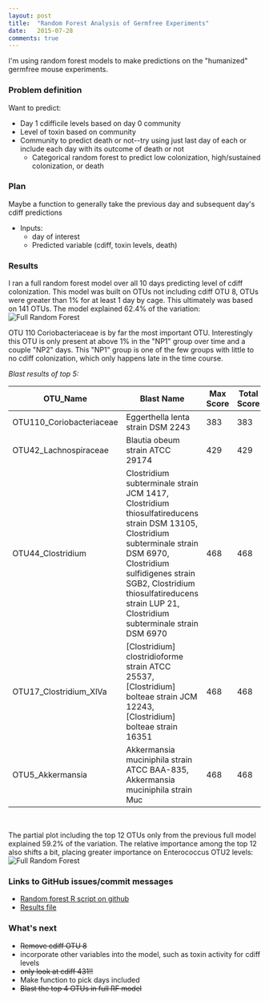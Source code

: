 ```yaml
---
layout: post
title:  "Random Forest Analysis of Germfree Experiments"
date:   2015-07-28
comments: true
---
```


I'm using random forest models to make predictions on the "humanized" germfree mouse experiments. 


### Problem definition

Want to predict: 

* Day 1 cdifficile levels based on day 0 community
* Level of toxin based on community
* Community to predict death or not--try using just last day of each or include each day with its outcome of death or not
	* Categorical random forest to predict low colonization, high/sustained 
       colonization, or death

### Plan

Maybe a function to generally take the previous day and subsequent day's cdiff predictions

* Inputs: 
	* day of interest
	* Predicted variable (cdiff, toxin levels, death)

### Results

I ran a full random forest model over all 10 days predicting level of cdiff colonization. This model was built on OTUs not including cdiff OTU 8, OTUs were greater than 1% for at least 1 day by cage. This ultimately was based on 141 OTUs. The model explained 62.4% of the variation:
![Full Random Forest](https://github.com/SchlossLab/Schubert_humanCdGF_2015/blob/master/results/figures/rf_full.png?raw=true)

OTU 110 Coriobacteriaceae is by far the most important OTU. Interestingly this OTU is only present at above 1% in the "NP1" group over time and a couple "NP2" days. This "NP1" group is one of the few groups with little to no cdiff colonization, which only happens late in the time course. 

*Blast results of top 5:*

OTU_Name | Blast Name | Max Score | Total Score | Query Coverage | E value | Identity | Accession
--- | --- | --- | --- | --- | --- | --- | ---
OTU110_Coriobacteriaceae | Eggerthella lenta strain DSM 2243 | 383 | 383 | 100% | 2e-106 | 94% | NR_074377.1
OTU42_Lachnospiraceae | Blautia obeum strain ATCC 29174 | 429 | 429 | 100% | 3e-120 | 97% | NR_118692.1
OTU44_Clostridium | Clostridium subterminale strain JCM 1417, Clostridium thiosulfatireducens strain DSM 13105, Clostridium subterminale strain DSM 6970, Clostridium sulfidigenes strain SGB2, Clostridium thiosulfatireducens strain LUP 21, Clostridium subterminale strain DSM 6970 | 468 | 468 | 100% | 6e-132 | 100% | NR_113027.1, NR_112656.1, NR_112653.1, NR_044161.1, NR_042718.1, NR_041795.1
OTU17_Clostridium_XlVa | [Clostridium] clostridioforme strain ATCC 25537, [Clostridium] bolteae strain JCM 12243, [Clostridium] bolteae strain 16351 | 468 | 468 | 100% | 6e-132 | 100% | NR_118128.1, NR_113410.1, NR_025567.1
OTU5_Akkermansia | Akkermansia muciniphila strain ATCC BAA-835, Akkermansia muciniphila strain Muc | 468 | 468 | 100% | 6e-132 | 100% | NR_074436.1, NR_042817.1

<br>

The partial plot including the top 12 OTUs only from the previous full model explained 59.2% of the variation. The relative importance among the top 12 also shifts a bit, placing greater importance on Enterococcus OTU2 levels:
![Full Random Forest](https://github.com/SchlossLab/Schubert_humanCdGF_2015/blob/master/results/figures/rf_partial.png?raw=true)


### Links to GitHub issues/commit messages

* [Random forest R script on github](https://github.com/SchlossLab/Schubert_humanCdGF_2015/blob/master/code/build_randomForest.R)
* [Results file](https://github.com/SchlossLab/Schubert_humanCdGF_2015/blob/master/data/process/random_forest.data)

### What's next

* <s>Remove cdiff OTU 8</s>
* incorporate other variables into the model, such as toxin activity for cdiff levels
* <s>only look at cdiff 431!!</s>
* Make function to pick days included
* <s>Blast the top 4 OTUs in full RF model</s>